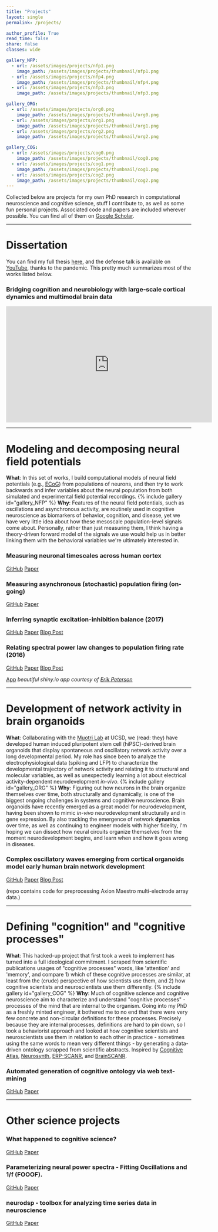 ```yaml
---
title: "Projects"
layout: single
permalink: /projects/

author_profile: True
read_time: false
share: false
classes: wide

gallery_NFP:
  - url: /assets/images/projects/nfp1.png
    image_path: /assets/images/projects/thumbnail/nfp1.png
  - url: /assets/images/projects/nfp4.png
    image_path: /assets/images/projects/thumbnail/nfp4.png
  - url: /assets/images/projects/nfp3.png
    image_path: /assets/images/projects/thumbnail/nfp3.png

gallery_ORG:
  - url: /assets/images/projects/org0.png
    image_path: /assets/images/projects/thumbnail/org0.png
  - url: /assets/images/projects/org1.png
    image_path: /assets/images/projects/thumbnail/org1.png
  - url: /assets/images/projects/org2.png
    image_path: /assets/images/projects/thumbnail/org2.png

gallery_COG:
  - url: /assets/images/projects/cog0.png
    image_path: /assets/images/projects/thumbnail/cog0.png
  - url: /assets/images/projects/cog1.png
    image_path: /assets/images/projects/thumbnail/cog1.png
  - url: /assets/images/projects/cog2.png
    image_path: /assets/images/projects/thumbnail/cog2.png
---
```

Collected below are projects for my own PhD research in computational neuroscience and cognitive science, stuff I contribute to, as well as some fun personal projects. Associated code and papers are included wherever possible. You can find all of them on [Google Scholar][0].

---
# Dissertation
You can find my full thesis [here][thesis], and the defense talk is available on [YouTube][yt_defense], thanks to the pandemic. This pretty much summarizes most of the works listed below.

### Bridging cognition and neurobiology with large-scale cortical dynamics and multimodal brain data

<iframe width="560" height="315" src="https://www.youtube.com/embed/zqmZkZOxguc" frameborder="0" allow="autoplay; encrypted-media" allowfullscreen></iframe>

[yt_defense]:https://www.youtube.com/watch?v=zqmZkZOxguc
[thesis]:/assets/docs/thesis_final.pdf
---
# Modeling and decomposing neural field potentials
**What**: In this set of works, I build computational models of neural field potentials (e.g., [ECoG](https://en.wikipedia.org/wiki/Electrocorticography)) from populations of neurons, and then try to work backwards and infer variables about the neural population from both simulated and experimental field potential recordings.
{% include gallery id="gallery_NFP" %}
**Why**: Features of the neural field potentials, such as oscillations and asynchronous activity, are routinely used in cognitive neuroscience as biomarkers of behavior, cognition, and disease, yet we have very little idea about how these mesoscale population-level signals come about. Personally, rather than just measuring them, I think having a theory-driven forward model of the signals we use would help us in better linking them with the behavioral variables we're ultimately interested in.

### Measuring neuronal timescales across human cortex
<a href='https://github.com/rdgao/field-echos/' class='btn btn--info'>GitHub</a>
<a href='https://www.biorxiv.org/content/10.1101/2020.05.25.115378v3' class='btn btn--success'>Paper</a>

### Measuring asynchronous (stochastic) population firing (on-going)
<a href='https://github.com/voytekresearch/spectralCA' class='btn btn--info'>GitHub</a>
<a href='/assets/docs/gao_ccn2018.pdf' class='btn btn--success'>Paper</a>

### Inferring synaptic excitation-inhibition balance (2017)
<a href='https://github.com/voytekresearch/EISlope' class='btn btn--info'>GitHub</a>
<a href='https://www.ncbi.nlm.nih.gov/pubmed/28676297' class='btn btn--success'>Paper</a>
<a href='/first-research-paper-published/' class='btn btn--danger'>Blog Post</a>

### Relating spectral power law changes to population firing rate (2016)
<a href='https://github.com/voytekresearch/tutorials/blob/master/PowerLawPSD.ipynb' class='btn btn--info'>GitHub</a>
<a href='https://www.physiology.org/doi/abs/10.1152/jn.00722.2015' class='btn btn--success'>Paper</a>
<a href='http://voyteklab.com/interpreting-the-electrophysiological-power-spectrum/' class='btn btn--danger'>Blog Post</a>

<a href='https://fakeneurons.shinyapps.io/anotb/anotb.Rmd' class='btn btn--info'>App</a>  *beautiful shiny.io app courtesy of [Erik Peterson][1]*

---
# Development of network activity in brain organoids
**What**: Collaborating with the [Muotri Lab][2] at UCSD, we (read: they) have developed human induced pluripotent stem cell (hiPSC)-derived brain organoids that display spontaneous and oscillatory network activity over a long developmental period. My role has since been to analyze the electrophysiological data (spiking and LFP) to characterize the developmental trajectory of network activity and relating it to structural and molecular variables, as well as unexpectedly learning a lot about electrical activity-dependent neurodevelopment *in-vivo*.
{% include gallery id="gallery_ORG" %}
**Why**:
Figuring out how neurons in the brain organize themselves over time, both structurally and dynamically, is one of the biggest ongoing challenges in systems and cognitive neuroscience. Brain organoids have recently emerged as a great model for neurodevelopment, having been shown to mimic *in-vivo* neurodevelopment structurally and in gene expression. By also tracking the emergence of network **dynamics** over time, as well as continuing to engineer models with higher fidelity, I'm hoping we can dissect how neural circuits organize themselves from the moment neurodevelopment begins, and learn when and how it goes wrong in diseases.

### Complex oscillatory waves emerging from cortical organoids model early human brain network development
<a href='https://github.com/voytekresearch/OscillatoryOrganoids' class='btn btn--info'>GitHub</a>
<a href='https://www.cell.com/cell-stem-cell/fulltext/S1934-5909(19)30337-6' class='btn btn--success'>Paper</a>
<a href='/oscillating-organoids/' class='btn btn--danger'>Blog Post</a>

(repo contains code for preprocessing Axion Maestro multi-electrode array data.)

---
# Defining "cognition" and "cognitive processes"
**What**: This hacked-up project that first took a week to implement has turned into a full ideological commitment. I scraped from scientific publications usages of "cognitive processes" words, like 'attention' and 'memory', and compare 1) which of these cognitive processes are similar, at least from the (crude) perspective of how scientists use them, and 2) how cognitive scientists and neuroscientists use them differently.
{% include gallery id="gallery_COG" %}
**Why**:
Much of cognitive science and cognitive neuroscience aim to characterize and understand "cognitive processes" - processes of the mind that are internal to the organism. Going into my PhD as a freshly minted engineer, it bothered me to no end that there were very few concrete and non-circular definitions for these processes. Precisely because they are internal processes, definitions are hard to pin down, so I took a behaviorist approach and looked at how cognitive scientists and neuroscientists use them in relation to each other in practice - sometimes using the same words to mean very different things - by generating a data-driven ontology scrapped from scientific abstracts. Inspired by [Cognitive Atlas][3], [Neurosynth][4], [ERP-SCANR][5], and [BrainSCANR][6].

### Automated generation of cognitive ontology via web text-mining
<a href='https://github.com/voytekresearch/IdentityCrisis' class='btn btn--info'>GitHub</a>
<a href='/assets/docs/Gao2019_CCN.pdf' class='btn btn--success'>Paper</a>

---
# Other science projects
### What happened to cognitive science?
<a href='https://github.com/voytekresearch/fooof' class='btn btn--info'>GitHub</a>
<a href='https://www.nature.com/articles/s41562-019-0626-2' class='btn btn--success'>Paper</a>

### Parameterizing neural power spectra - Fitting Oscillations and 1/f (FOOOF).
<a href='https://fooof-tools.github.io/fooof/' class='btn btn--info'>GitHub</a>
<a href='https://www.biorxiv.org/content/biorxiv/early/2018/04/11/299859.full.pdf' class='btn btn--success'>Paper</a>

### neurodsp - toolbox for analyzing time series data in neuroscience
<a href='https://github.com/neurodsp-tools/neurodsp' class='btn btn--info'>GitHub</a>
<a href='https://joss.theoj.org/papers/10.21105/joss.01272' class='btn btn--success'>Paper</a>

[0]:https://scholar.google.com/citations?user=a2o9IKYAAAAJ
[1]:https://twitter.com/parenthetical_e
[2]:https://medschool.ucsd.edu/som/pediatrics/research/labs/muotri-lab/Pages/default.aspx
[3]:http://www.cognitiveatlas.org/
[4]:http://neurosynth.org/
[5]:http://tomdonoghue.github.io/ERP_SCANR/
[6]:http://blog.brainscanr.com/
